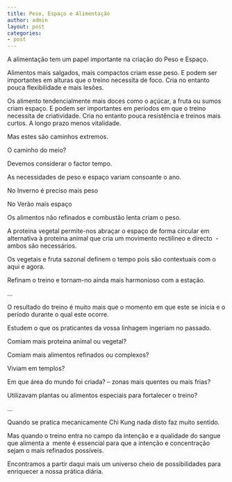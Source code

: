 ```yaml
---
title: Peso, Espaço e Alimentação
author: admin
layout: post
categories:
- post
---
```

A alimentação tem um papel importante na criação do Peso e Espaço.

Alimentos mais salgados, mais compactos criam esse peso. E podem ser importantes em alturas que o treino necessita de foco. Cria no entanto pouca flexibilidade e mais lesões.

Os alimento tendencialmente mais doces como o açúcar, a fruta ou sumos criam espaço. E podem ser importantes em períodos em que o treino necessita de criatividade. Cria no entanto pouca resistência e treinos mais curtos. A longo prazo menos vitalidade.

Mas estes são caminhos extremos.

O caminho do meio?

Devemos considerar o factor tempo.

As necessidades de peso e espaço variam consoante o ano.

No Inverno é preciso mais peso

No Verão mais espaço

Os alimentos não refinados e combustão lenta criam o peso.

A proteina vegetal permite-nos abraçar o espaço de forma circular em alternativa à proteina animal que cria um movimento rectilíneo e directo  - ambos são necessários.

Os vegetais e fruta sazonal definem o tempo pois são contextuais com o aqui e agora.

Refinam o treino e tornam-no ainda mais harmonioso com a estação.

&#8230;

O resultado do treino é muito mais que o momento em que este se inicia e o período durante o qual este ocorre.

Estudem o que os praticantes da vossa linhagem ingeriam no passado.

Comiam mais proteina animal ou vegetal?

Comiam mais alimentos refinados ou complexos?

Viviam em templos?

Em que área do mundo foi criada? &#8211; zonas mais quentes ou mais frias?

Utilizavam plantas ou alimentos especiais para fortalecer o treino?

&#8230;

Quando se pratica mecanicamente Chi Kung nada disto faz muito sentido.

Mas quando o treino entra no campo da intenção e a qualidade do sangue que alimenta a  mente é essencial para que a intenção e concentração sejam o mais refinados possíveis.

Encontramos a partir daqui mais um universo cheio de possibilidades para enriquecer a nossa prática diária.
